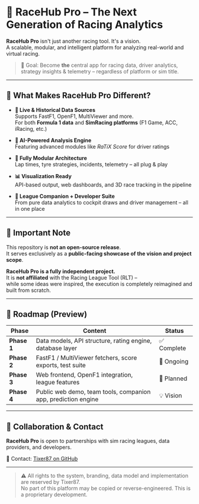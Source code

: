 # 🏁 RaceHub Pro – The Next Generation of Racing Analytics

**RaceHub Pro** isn't just another racing tool. It's a vision.  
A scalable, modular, and intelligent platform for analyzing real-world and virtual racing.

> 🎯 Goal: Become **the** central app for racing data, driver analytics, strategy insights & telemetry – regardless of platform or sim title.

---

## 🚀 What Makes RaceHub Pro Different?

- **📡 Live & Historical Data Sources**  
  Supports FastF1, OpenF1, MultiViewer and more.  
  For both **Formula 1 data** and **SimRacing platforms** (F1 Game, ACC, iRacing, etc.)

- **🧠 AI-Powered Analysis Engine**  
  Featuring advanced modules like *RaTiX Score* for driver ratings

- **🧩 Fully Modular Architecture**  
  Lap times, tyre strategies, incidents, telemetry – all plug & play

- **📊 Visualization Ready**  
  API-based output, web dashboards, and 3D race tracking in the pipeline

- **🧰 League Companion + Developer Suite**  
  From pure data analytics to cockpit draws and driver management – all in one place

---

## 📌 Important Note

This repository is **not an open-source release**.  
It serves exclusively as a **public-facing showcase of the vision and project scope**.

**RaceHub Pro is a fully independent project.**  
It is **not affiliated** with the Racing League Tool (RLT) –  
while some ideas were inspired, the execution is completely reimagined and built from scratch.

---

## 📅 Roadmap (Preview)

| Phase       | Content                                                        | Status     |
|-------------|----------------------------------------------------------------|------------|
| **Phase 1** | Data models, API structure, rating engine, database layer      | ✅ Complete |
| **Phase 2** | FastF1 / MultiViewer fetchers, score exports, test suite       | 🔧 Ongoing |
| **Phase 3** | Web frontend, OpenF1 integration, league features               | 🧩 Planned |
| **Phase 4** | Public web demo, team tools, companion app, prediction engine  | 💡 Vision |

---

## 🤝 Collaboration & Contact

**RaceHub Pro** is open to partnerships with sim racing leagues, data providers, and developers.

📩 Contact: [Tixer87 on GitHub](https://github.com/Tixer87)  

---

> ⚠️ All rights to the system, branding, data model and implementation are reserved by Tixer87.  
> No part of this platform may be copied or reverse-engineered. This is a proprietary development.
